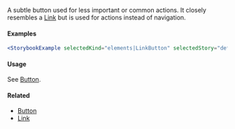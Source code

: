 A subtle button used for less important or common actions. It closely resembles a [Link](#!/Link) but
is used for actions instead of navigation.

#### Examples

```jsx noeditor
<StorybookExample selectedKind="elements|LinkButton" selectedStory="default" />
```

#### Usage

See [Button](#!/Button).

#### Related

- [Button](#!/Button)
- [Link](#!/Link)
